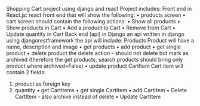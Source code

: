 Shopping Cart project using django and react
Project includes:
Front end in React.js:
react front end that will show the following:
•	products screen
•	cart screen
should contain the following actions:
•	Show all products
•	Show products in Cart
•	Add a product to Cart
•	Remove from Cart
•	Update quantity in Cart
Back end (api) in Django
an api written in django using djangorestframework
the api will include:
Products
Product will have a name, description and image
•	get products
•	add product
•	get single product
•	delete product the delete action - should not delete but mark as archived (therefore the get products, search products should bring only product where archived=False)
•	update product
CartItem
Cart item will contain 2 fields:
1.	product as foreign key
2.	quantity
•	get CartItems
•	get single CartItem
•	add CartItem
•	Delete CartItem - also archive instead of delete
•	Update CartItem
